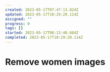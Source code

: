 ```yaml
---
created: 2023-05-17T07:47:13.824Z
updated: 2023-05-17T10:29:20.114Z
assigned: ""
progress: 0
tags: []
started: 2023-05-17T08:13:40.684Z
completed: 2023-05-17T10:29:20.114Z
---
```


# Remove women images
